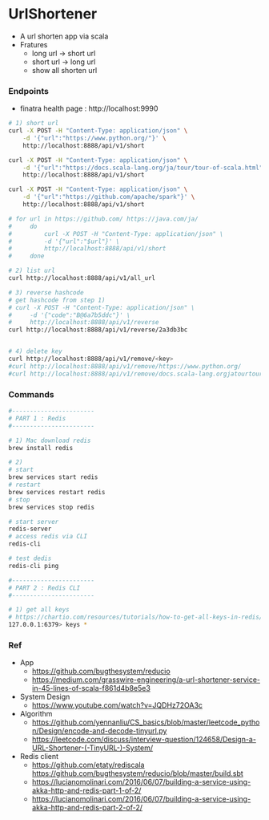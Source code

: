 # UrlShortener
- A url shorten app via scala
- Fratures
    - long url -> short url
    - short url -> long url
    - show all shorten url

### Endpoints
- finatra health page : http://localhost:9990

```bash
# 1) short url
curl -X POST -H "Content-Type: application/json" \
    -d '{"url":"https://www.python.org/"}' \
    http://localhost:8888/api/v1/short

curl -X POST -H "Content-Type: application/json" \
    -d '{"url":"https://docs.scala-lang.org/ja/tour/tour-of-scala.html"}' \
    http://localhost:8888/api/v1/short

curl -X POST -H "Content-Type: application/json" \
    -d '{"url":"https://github.com/apache/spark"}' \
    http://localhost:8888/api/v1/short

# for url in https://github.com/ https://java.com/ja/
#     do
#         curl -X POST -H "Content-Type: application/json" \
#         -d '{"url":"$url"}' \
#         http://localhost:8888/api/v1/short
#     done

# 2) list url
curl http://localhost:8888/api/v1/all_url

# 3) reverse hashcode
# get hashcode from step 1)
# curl -X POST -H "Content-Type: application/json" \
#     -d '{"code":"B@6a7b5ddc"}' \
#     http://localhost:8888/api/v1/reverse
curl http://localhost:8888/api/v1/reverse/2a3db3bc


# 4) delete key
curl http://localhost:8888/api/v1/remove/<key>
#curl http://localhost:8888/api/v1/remove/https://www.python.org/
#curl http://localhost:8888/api/v1/remove/docs.scala-lang.orgjatourtour-of-scala.html
```

### Commands
```bash
#-----------------------
# PART 1 : Redis
#-----------------------

# 1) Mac download redis
brew install redis

# 2)
# start 
brew services start redis
# restart
brew services restart redis
# stop
brew services stop redis

# start server
redis-server
# access redis via CLI
redis-cli

# test dedis
redis-cli ping

#-----------------------
# PART 2 : Redis CLI
#-----------------------

# 1) get all keys
# https://chartio.com/resources/tutorials/how-to-get-all-keys-in-redis/
127.0.0.1:6379> keys *
```

### Ref
- App
    - https://github.com/bugthesystem/reducio
    - https://medium.com/grasswire-engineering/a-url-shortener-service-in-45-lines-of-scala-f861d4b8e5e3
- System Design
    - https://www.youtube.com/watch?v=JQDHz72OA3c
- Algorithm
    - https://github.com/yennanliu/CS_basics/blob/master/leetcode_python/Design/encode-and-decode-tinyurl.py
    - https://leetcode.com/discuss/interview-question/124658/Design-a-URL-Shortener-(-TinyURL-)-System/
- Redis client
    - https://github.com/etaty/rediscala
         https://github.com/bugthesystem/reducio/blob/master/build.sbt
    - https://lucianomolinari.com/2016/06/07/building-a-service-using-akka-http-and-redis-part-1-of-2/
    - https://lucianomolinari.com/2016/06/07/building-a-service-using-akka-http-and-redis-part-2-of-2/
